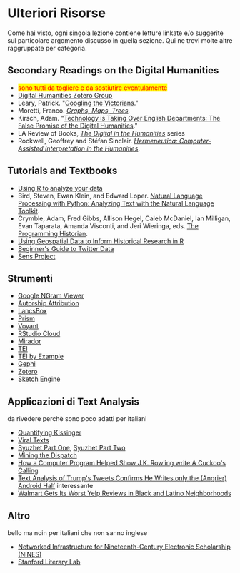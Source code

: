 # Ulteriori Risorse

Come hai visto, ogni singola lezione contiene letture linkate e/o suggerite sul particolare argomento discusso in quella sezione. Qui ne trovi molte altre raggruppate per categoria.

## Secondary Readings on the Digital Humanities

* <mark style="color:red;">sono tutti da togliere e da sostiutire eventulamente</mark>
* [Digital Humanities Zotero Group](https://www.zotero.org/groups/digital\_humanities/items)
* Leary, Patrick. "[Googling the Victorians](http://www.victorianresearch.org/googling.pdf)."
* Moretti, Franco. [_Graphs, Maps, Trees_](https://www.amazon.com/Graphs-Maps-Trees-Abstract-Literary/dp/1844671852)_._
* Kirsch, Adam. "[Technology is Taking Over English Departments: The False Promise of the Digital Humanities](https://newrepublic.com/article/117428/limits-digital-humanities-adam-kirsch)."
* LA Review of Books, [_The Digital in the Humanities_](https://lareviewofbooks.org/feature/the-digital-in-the-humanities) series
* Rockwell, Geoffrey and Stéfan Sinclair. [_Hermeneutica: Computer-Assisted Interpretation in the Humanities_](https://mitpress.mit.edu/books/hermeneutica).

## Tutorials and Textbooks

* [Using R to analyze your data](https://libguides.wustl.edu/c.php?g=385216\&p=2611930)
* Bird, Steven, Ewan Klein, and Edward Loper. [Natural Language Processing with Python: Analyzing Text with the Natural Language Toolkit](http://www.nltk.org/book/).
* Crymble, Adam, Fred Gibbs, Allison Hegel, Caleb McDaniel, Ian Milligan, Evan Taparata, Amanda Visconti, and Jeri Wieringa, eds. [The Programming Historian](http://programminghistorian.org).
* [Using Geospatial Data to Inform Historical Research in R](https://programminghistorian.org/en/lessons/geospatial-data-analysis)
* [Beginner's Guide to Twitter Data](https://programminghistorian.org/en/lessons/beginners-guide-to-twitter-data)
* [Sens Project](https://skene.dlls.univr.it/sens-corpora-tools-basic-guide/)

## Strumenti

* [Google NGram Viewer](https://books.google.com/ngrams)
* [Autorship Attribution](https://neoneuro.com/products/authorship-attribution)
* [LancsBox](http://corpora.lancs.ac.uk/lancsbox/materials.php)
* [Prism](http://prism.scholarslab.org)
* [Voyant](https://voyant-tools.org)
* [RStudio Cloud](https://rstudio.cloud)&#x20;
* [Mirador](https://projectmirador.org)
* [TEI](https://tei-c.org/activities/)
* [TEI by Example](https://teibyexample.org/TBE.htm)
* [Gephi](https://gephi.org)
* [Zotero](https://zotero.org)&#x20;
* [Sketch Engine](https://www.sketchengine.eu/guide/)

## Applicazioni di Text Analysis&#x20;

da rivedere perchè sono poco adatti per italiani

* [Quantifying Kissinger](https://blog.quantifyingkissinger.com)
* [Viral Texts](http://viraltexts.org)
* [Syuzhet Part One](http://www.matthewjockers.net/2015/02/02/syuzhet/), [Syuzhet Part Two](http://www.matthewjockers.net/2015/02/25/the-rest-of-the-story/)
* [Mining the Dispatch](http://dsl.richmond.edu/dispatch/pages/home)
* [How a Computer Program Helped Show J.K. Rowling write A Cuckoo's Calling](http://www.scientificamerican.com/article/how-a-computer-program-helped-show-jk-rowling-write-a-cuckoos-calling/)
* [Text Analysis of Trump's Tweets Confirms He Writes only the (Angrier) Android Half](http://varianceexplained.org/r/trump-tweets/) interessante
* [Walmart Gets Its Worst Yelp Reviews in Black and Latino Neighborhoods](http://www.citylab.com/work/2016/08/walmart-get-its-worst-yelp-reviews-in-black-and-latino-neighborhoods/497864/)

## Altro

bello ma noin per italiani che non sanno inglese

* [Networked Infrastructure for Nineteenth-Century Electronic Scholarship (NINES)](https://www.nines.org)
* [Stanford Literary Lab](http://litlab.stanford.edu)
